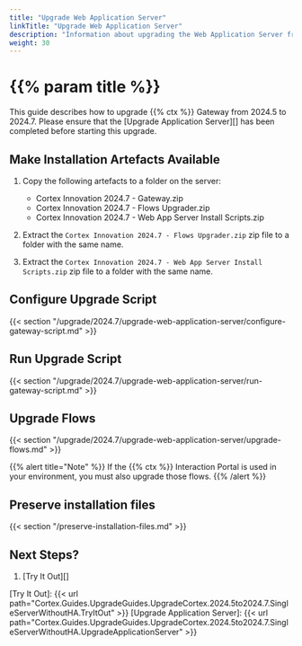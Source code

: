 ```yaml
---
title: "Upgrade Web Application Server"
linkTitle: "Upgrade Web Application Server"
description: "Information about upgrading the Web Application Server from 2024.5 to 2024.7."
weight: 30
---
```


# {{% param title %}}

This guide describes how to upgrade {{% ctx %}} Gateway from 2024.5 to 2024.7. Please ensure that the [Upgrade Application Server][] has been completed before starting this upgrade.

## Make Installation Artefacts Available

1. Copy the following artefacts to a folder on the server:

   * Cortex Innovation 2024.7 - Gateway.zip
   * Cortex Innovation 2024.7 - Flows Upgrader.zip
   * Cortex Innovation 2024.7 - Web App Server Install Scripts.zip

1. Extract the `Cortex Innovation 2024.7 - Flows Upgrader.zip` zip file to a folder with the same name.
1. Extract the `Cortex Innovation 2024.7 - Web App Server Install Scripts.zip` zip file to a folder with the same name.

## Configure Upgrade Script

{{< section "/upgrade/2024.7/upgrade-web-application-server/configure-gateway-script.md" >}}

## Run Upgrade Script

{{< section "/upgrade/2024.7/upgrade-web-application-server/run-gateway-script.md" >}}

## Upgrade Flows

{{< section "/upgrade/2024.7/upgrade-web-application-server/upgrade-flows.md" >}}

{{% alert title="Note" %}}
If the {{% ctx %}} Interaction Portal is used in your environment, you must also upgrade those flows.
{{% /alert %}}

## Preserve installation files

{{< section "/preserve-installation-files.md" >}}

## Next Steps?

1. [Try It Out][]

[Try It Out]: {{< url path="Cortex.Guides.UpgradeGuides.UpgradeCortex.2024.5to2024.7.SingleServerWithoutHA.TryItOut" >}}
[Upgrade Application Server]: {{< url path="Cortex.Guides.UpgradeGuides.UpgradeCortex.2024.5to2024.7.SingleServerWithoutHA.UpgradeApplicationServer" >}}
